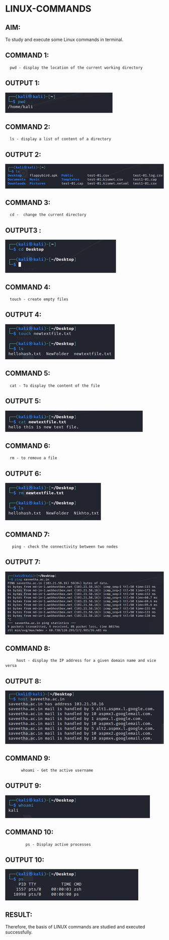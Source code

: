 # LINUX-COMMANDS

## AIM:

To study and execute some Linux commands in terminal.

## COMMAND 1:
```
  pwd - display the location of the current working directory
```


## OUTPUT 1:

![](4.1.png)

## COMMAND 2:

```
  ls - display a list of content of a directory
```

## OUTPUT 2:

![](4.2.png)

## COMMAND 3:


```
  cd -  change the current directory
```

## OUTPUT3 :

![](4.3.png)

## COMMAND 4:

```
  touch - create empty files
```

## OUTPUT 4:

![](4.4.png)

## COMMAND 5:

```
  cat - To display the content of the file
```

## OUTPUT 5:

![](4.5.png)
 
## COMMAND 6:

```
  rm - to remove a file
```

## OUTPUT 6:

![](4.6.png)

## COMMAND 7:

```
   ping - check the connectivity between two nodes 
```

## OUTPUT 7:

![](4.7.png)

## COMMAND 8:

```
     host - display the IP address for a given domain name and vice versa
```

## OUTPUT 8:

![](4.8.png)

## COMMAND 9:

```
       whoami - Get the active username
```

## OUTPUT 9:

![](4.9.png)

## COMMAND 10:

```
         ps - Display active processes
```

## OUTPUT 10:

![](4.10.png)

## RESULT:

Therefore, the basis of LINUX commands are studied and executed successfully.
